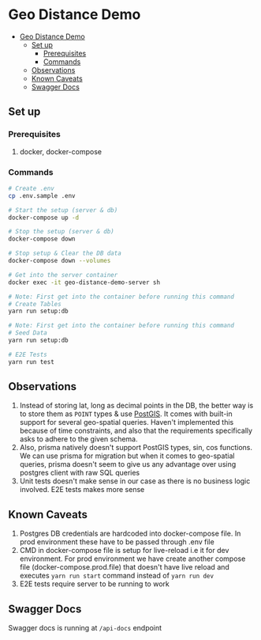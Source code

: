 # Geo Distance Demo

- [Geo Distance Demo](#geo-distance-demo)
  - [Set up](#set-up)
    - [Prerequisites](#prerequisites)
    - [Commands](#commands)
  - [Observations](#observations)
  - [Known Caveats](#known-caveats)
  - [Swagger Docs](#swagger-docs)

## Set up

### Prerequisites

1. docker, docker-compose

### Commands

```bash
# Create .env
cp .env.sample .env

# Start the setup (server & db)
docker-compose up -d

# Stop the setup (server & db)
docker-compose down

# Stop setup & Clear the DB data
docker-compose down --volumes

# Get into the server container
docker exec -it geo-distance-demo-server sh

# Note: First get into the container before running this command
# Create Tables
yarn run setup:db

# Note: First get into the container before running this command
# Seed Data
yarn run setup:db

# E2E Tests
yarn run test
```

## Observations

1. Instead of storing lat, long as decimal points in the DB, the better way is to store them as `POINT` types & use [PostGIS](http://postgis.net/workshops/postgis-intro/geography.html). It comes with built-in support for several geo-spatial queries. Haven't implemented this because of time constraints, and also that the requirements specifically asks to adhere to the given schema.
2. Also, prisma natively doesn't support PostGIS types, sin, cos functions. We can use prisma for migration but when it comes to geo-spatial queries, prisma doesn't seem to give us any advantage over using postgres client with raw SQL queries
3. Unit tests doesn't make sense in our case as there is no business logic involved. E2E tests makes more sense

## Known Caveats

1. Postgres DB credentials are hardcoded into docker-compose file. In prod environment these have to be passed through .env file
2. CMD in docker-compose file is setup for live-reload i.e it for dev environment. For prod environment we have create another compose file (docker-compose.prod.file) that doesn't have live reload and executes `yarn run start` command instead of `yarn run dev`
3. E2E tests require server to be running to work

## Swagger Docs

Swagger docs is running at `/api-docs` endpoint
